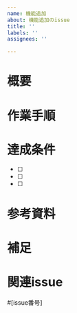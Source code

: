 ```yaml
---
name: 機能追加
about: 機能追加のissue
title: ''
labels: ''
assignees: ''

---
```


# 概要
<!-- 何を実装するかを簡潔に説明 -->

# 作業手順
<!-- どんな流れで作業するかを簡潔に説明 -->

# 達成条件
<!-- 完了とみなす条件をチェックボックスで列挙 -->
- [ ]
- [ ]
- [ ]

# 参考資料
<!-- 作業のスクショ、デザイン、仕様書、参考URLなど -->

# 補足
<!-- その他の情報があれば -->

# 関連issue
<!-- 関連するがあれば設定 -->
#[issue番号]
